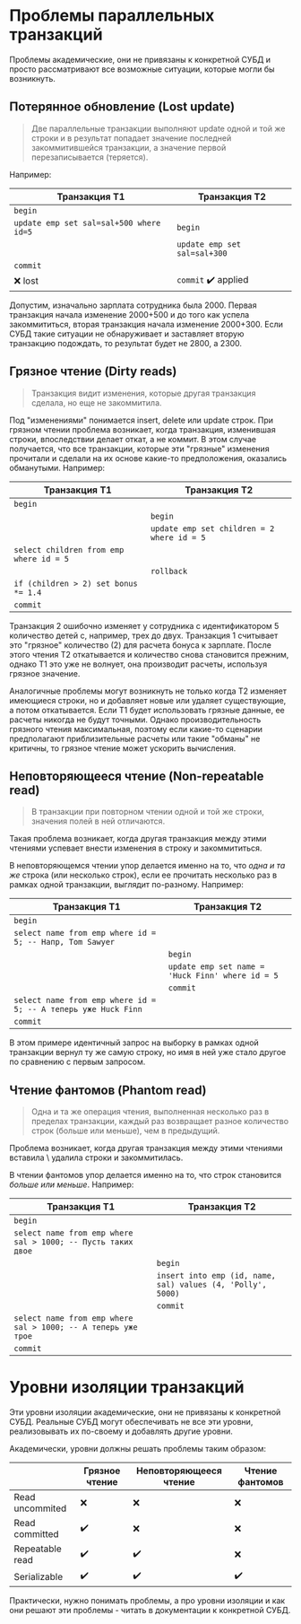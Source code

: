 # Проблемы параллельных транзакций

Проблемы академические, они не привязаны к конкретной СУБД и просто рассматривают все возможные ситуации, которые могли бы возникнуть.

## Потерянное обновление (Lost update)

> Две параллельные транзакции выполняют update одной и той же строки и в результат попадает значение последней закоммитившейся транзакции, а значение первой перезаписывается (теряется).

Например:

| Транзакция Т1                           | Транзакция Т2                       |
| --------------------------------------- | ----------------------------------- |
| `begin`                                 |                                     |
| `update emp set sal=sal+500 where id=5` | `begin`                             |
|                                         | `update emp set sal=sal+300`        |
| `commit`                                |                                     |
| :x: lost                                | `commit` :heavy_check_mark: applied |

Допустим, изначально зарплата сотрудника была 2000. Первая транзакция начала изменение 2000+500 и до того как успела закоммититься, вторая транзакция начала изменение 2000+300. Если СУБД такие ситуации не обнаруживает и заставляет вторую транзакцию подождать, то результат будет не 2800, а 2300.

## Грязное чтение (Dirty reads)

> Транзакция видит изменения, которые другая транзакция сделала, но еще не закоммитила.

Под "изменениями" понимается insert, delete или update строк. При грязном чтении проблема возникает, когда транзакция, изменившая строки,  впоследствии делает откат, а не коммит. В этом случае получается, что все транзакции, которые эти "грязные" изменения прочитали и сделали на их основе какие-то предположения, оказались обманутыми. Например:

| Транзакция Т1                           | Транзакция Т2                              |
| --------------------------------------- | ------------------------------------------ |
| `begin`                                 |                                            |
|                                         | `begin`                                    |
|                                         | `update emp set children = 2 where id = 5` |
| `select children from emp where id = 5` |                                            |
|                                         | `rollback`                                 |
| `if (children > 2) set bonus *= 1.4`    |                                            |
| `commit`                                |                                            |

Транзакция 2 ошибочно изменяет у сотрудника с идентификатором 5 количество детей с, например, трех до двух. Транзакция 1 считывает это "грязное" количество (2) для расчета бонуса к зарплате. После этого чтения Т2 откатывается и количество снова становится прежним, однако Т1 это уже не волнует, она производит расчеты, используя грязное значение.

Аналогичные проблемы могут возникнуть не только когда Т2 изменяет имеющиеся строки, но и добавляет новые или удаляет существующие, а потом откатывается. Если Т1 будет использовать грязные данные, ее расчеты никогда не будут точными. Однако производительность грязного чтения максимальная, поэтому если какие-то сценарии предполагают приблизительные расчеты или такие "обманы" не критичны, то грязное чтение может ускорить вычисления.

## Неповторяющееся чтение (Non-repeatable read)

> В транзакции при повторном чтении одной и той же строки, значения полей в ней отличаются.

Такая проблема возникает, когда другая транзакция между этими чтениями успевает внести изменения в строку и закоммититься.

В неповторяющемся чтении упор делается именно на то, что *одна и та же* строка (или несколько строк), если ее прочитать несколько раз в рамках одной транзакции, выглядит по-разному. Например:

| Транзакция Т1                                                | Транзакция Т2                                    |
| ------------------------------------------------------------ | ------------------------------------------------ |
| `begin`                                                      |                                                  |
| `select name from emp where id = 5; -- Напр, Tom Sawyer`     |                                                  |
|                                                              | `begin`                                          |
|                                                              | `update emp set name = 'Huck Finn' where id = 5` |
|                                                              | `commit`                                         |
| `select name from emp where id = 5; -- А теперь уже Huck Finn` |                                                  |
| `commit`                                                     |                                                  |

В этом примере идентичный запрос на выборку в рамках одной транзакции вернул ту же самую строку, но имя в ней уже стало другое по сравнению с первым запросом.

## Чтение фантомов (Phantom read)

> Одна и та же операция чтения, выполненная несколько раз в пределах транзакции, каждый раз возвращает разное количество строк (больше или меньше), чем в предыдущий.

Проблема возникает, когда другая транзакция между этими чтениями вставила \ удалила строки и закоммитилась.

В чтении фантомов упор делается именно на то, что строк становится *больше или меньше*. Например:

| Транзакция Т1                                                | Транзакция Т2                                               |
| ------------------------------------------------------------ | ----------------------------------------------------------- |
| `begin`                                                      |                                                             |
| `select name from emp where sal > 1000; -- Пусть таких двое` |                                                             |
|                                                              | `begin`                                                     |
|                                                              | `insert into emp (id, name, sal) values (4, 'Polly', 5000)` |
|                                                              | `commit`                                                    |
| `select name from emp where sal > 1000; -- А теперь уже трое` |                                                             |
| `commit`                                                     |                                                             |

# Уровни изоляции транзакций

Эти уровни изоляции академические, они не привязаны к конкретной СУБД. Реальные СУБД могут обеспечивать не все эти уровни, реализовывать их по-своему и добавлять другие уровни.

Академически, уровни должны решать проблемы таким образом:

|                 | Грязное чтение     | Неповторяющееся чтение | Чтение фантомов    |
| --------------- | ------------------ | ---------------------- | ------------------ |
| Read uncommited | :x:                | :x:                    | :x:                |
| Read committed  | :heavy_check_mark: | :x:                    | :x:                |
| Repeatable read | :heavy_check_mark: | :heavy_check_mark:     | :x:                |
| Serializable    | :heavy_check_mark: | :heavy_check_mark:     | :heavy_check_mark: |

Практически, нужно понимать проблемы, а про уровни изоляции и как они решают эти проблемы - читать в документации к конкретной СУБД.
